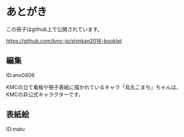 # あとがき
この冊子はgithub上で公開されています。

https://github.com/kmc-jp/shinkan2016-booklet

## 編集
ID:ano0406

KMCの立て看板や冊子表紙に描かれているキャラ「烏丸こまち」ちゃんは、KMCの非公式キャラクターです。

## 表紙絵
ID:matu
